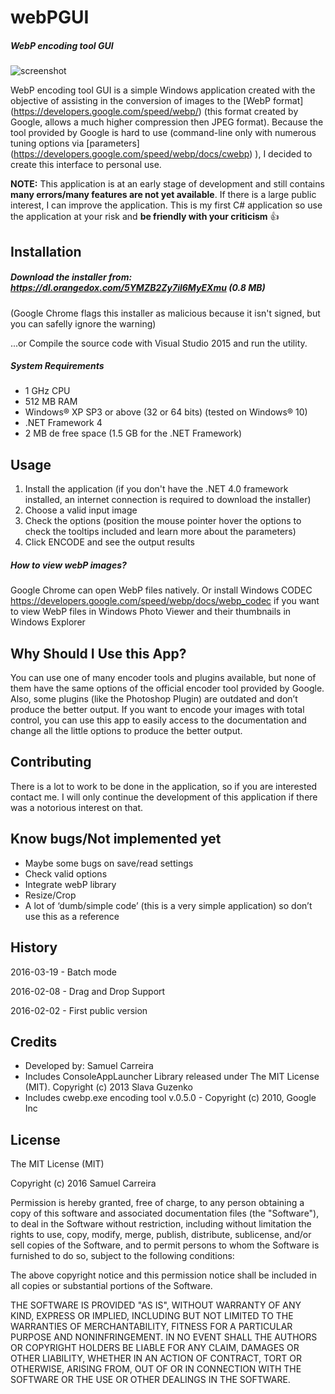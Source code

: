 # webPGUI
##### WebP encoding tool GUI

![screenshot](https://dl.dropboxusercontent.com/u/18494731/webp_screenshot2.PNG)

WebP encoding tool GUI is a simple Windows application created with the objective of assisting in the conversion of images to the [WebP format] (https://developers.google.com/speed/webp/) (this format created by Google, allows a much higher compression then JPEG format).
Because the tool provided by Google is hard to use (command-line only with numerous tuning options via [parameters] (https://developers.google.com/speed/webp/docs/cwebp) ), I decided to create this interface to personal use.

**NOTE:** This application is at an early stage of development and still contains **many errors/many features are not yet available**. If there is a large public interest, I can improve the application. This is my first C# application so use the application at your risk and **be friendly with your criticism** :+1:

## Installation
##### Download the installer from: https://dl.orangedox.com/5YMZB2Zy7il6MyEXmu (0.8 MB)
(Google Chrome flags this installer as malicious because it isn't signed, but you can safelly ignore the warning)

...or Compile the source code with Visual Studio 2015 and run the utility.

##### System Requirements
* 1 GHz CPU
* 512 MB RAM 
* Windows® XP SP3 or above (32 or 64 bits) (tested on Windows® 10) 
* .NET Framework 4
* 2 MB de free space (1.5 GB for the .NET Framework) 


## Usage
1. Install the application (if you don't have the .NET 4.0 framework installed, an internet connection is required to download the installer)
2. Choose a valid input image
3. Check the options (position the mouse pointer hover the options to check the tooltips included and learn more about the parameters)
3. Click ENCODE and see the output results

##### How to view webP images?
Google Chrome can open WebP files natively. Or install Windows CODEC https://developers.google.com/speed/webp/docs/webp_codec if you want to view WebP files in Windows Photo Viewer and their thumbnails in Windows Explorer

## Why Should I Use this App?
You can use one of many encoder tools and plugins available, but none of them have the same options of the official encoder tool provided by Google. Also, some plugins (like the Photoshop Plugin) are outdated and don’t produce the better output. If you want to encode your images with total control, you can use this app to easily access to the documentation and change all the little options to produce the better output.

## Contributing
There is a lot to work to be done in the application, so if you are interested contact me. I will only continue the development of this application if there was a notorious interest on that. 

## Know bugs/Not implemented yet
- Maybe some bugs on save/read settings
- Check valid options
- Integrate webP library
- Resize/Crop
- A lot of ‘dumb/simple code’ (this is a very simple application) so don’t use this as a reference

## History
2016-03-19 - Batch mode

2016-02-08 - Drag and Drop Support

2016-02-02 - First public version

## Credits
- Developed by: Samuel Carreira
- Includes ConsoleAppLauncher Library released under The MIT License (MIT). Copyright (c) 2013 Slava Guzenko 
- Includes cwebp.exe encoding tool v.0.5.0 - Copyright (c) 2010, Google Inc

## License
The MIT License (MIT)

Copyright (c) 2016 Samuel Carreira

Permission is hereby granted, free of charge, to any person obtaining a copy of this software and associated documentation files (the "Software"), to deal in the Software without restriction, including without limitation the rights to use, copy, modify, merge, publish, distribute, sublicense, and/or sell copies of the Software, and to permit persons to whom the Software is furnished to do so, subject to the following conditions:

The above copyright notice and this permission notice shall be included in all copies or substantial portions of the Software.

THE SOFTWARE IS PROVIDED "AS IS", WITHOUT WARRANTY OF ANY KIND, EXPRESS OR IMPLIED, INCLUDING BUT NOT LIMITED TO THE WARRANTIES OF MERCHANTABILITY, FITNESS FOR A PARTICULAR PURPOSE AND NONINFRINGEMENT. IN NO EVENT SHALL THE AUTHORS OR COPYRIGHT HOLDERS BE LIABLE FOR ANY CLAIM, DAMAGES OR OTHER LIABILITY, WHETHER IN AN ACTION OF CONTRACT, TORT OR OTHERWISE, ARISING FROM, OUT OF OR IN CONNECTION WITH THE SOFTWARE OR THE USE OR OTHER DEALINGS IN THE SOFTWARE.
